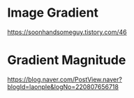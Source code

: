 # Image Gradient
https://soonhandsomeguy.tistory.com/46

# Gradient Magnitude
https://blog.naver.com/PostView.naver?blogId=laonple&logNo=220807656718
